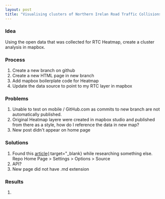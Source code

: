 ```yaml
---
layout: post
title: "Visualising clusters of Northern Irelan Road Traffic Collisions (RTC's)"
---
```


### Idea
Using the open data that was collected for RTC Heatmap, create a cluster analysis in mapbox.

### Process 
1. Create a new branch on github
2. Create a new HTML page in new branch
3. Add mapbox boilerplate code for Heatmap
4. Update the data source to point to my RTC layer in mapbox

### Problems
1. Unable to test on mobile / GitHub.com as commits to new branch are not automatically published.
2. Original Heatmap layere were created in mapbox studio and published from there as a style, how do I reference the data in new map?
3. New post didn't appear on home page

### Solutions
1. Found this [article](https://automationpanda.com/2021/03/24/testing-github-pages-without-local-jekyll-setup/){:target="_blank} while researching something else. Repo Home Page > Settings > Options > Source
2. API?
3. New page did not have .md extension

### Results
1. 
